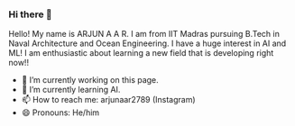### Hi there 👋

Hello! My name is ARJUN A A R. I am from IIT Madras pursuing B.Tech in Naval Architecture and Ocean Engineering.
I have a huge interest in AI and ML!
I am enthusiastic about learning a new field that is developing right now!!

- 🔭 I’m currently working on this page.
- 🌱 I’m currently learning AI.
- 📫 How to reach me: arjunaar2789 (Instagram)
- 😄 Pronouns: He/him 
